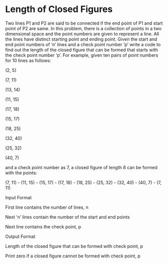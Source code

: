 Length of Closed Figures
=========================

Two lines P1 and P2 are said to be connected if the end point of P1 and start point of P2 are same. In this problem, there is a collection of points in a two dimensional space and the point numbers are given to represent a line. All the lines have distinct starting point and ending point. Given the start and end point numbers of ‘n’ lines and a check point number ‘p’ write a code to find out the length of the closed figure that can be formed that starts with the check point number ‘p’. For example, given ten pairs of point numbers for 10 lines as follows:

(2, 5)

(7, 11)

(13, 14)

(11, 15)

(17, 18)

(15, 17)

(18, 25)

(32, 40)

(25, 32)

(40, 7)

and a check point number as 7, a closed figure of length 8 can be formed with the points:

(7, 11) - (11, 15) - (15, 17) - (17, 18) - (18, 25) - (25, 32) - (32, 40) - (40, 7) - (7, 11)

Input Format

First line contains the number of lines, n

Next ‘n’ lines contain the number of the start and end points

Next line contains the check point, p

Output Format

Length of the closed figure that can be formed with check point, p

Print zero if a closed figure cannot be formed with check point, p